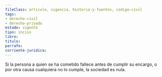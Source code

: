 ```yaml
---
fileClass: articulo, vigencia, historia-y-fuentes, codigo-civil
tags:
- derecho-civil
- derecho-privado
estado: vigente
tipo: inciso
libro:
titulo:
parrafo:
corriente-juridica:
---
```

Si la persona a quien se ha cometido fallece antes de cumplir su encargo, o por otra causa cualquiera no lo cumple, la sociedad es nula.